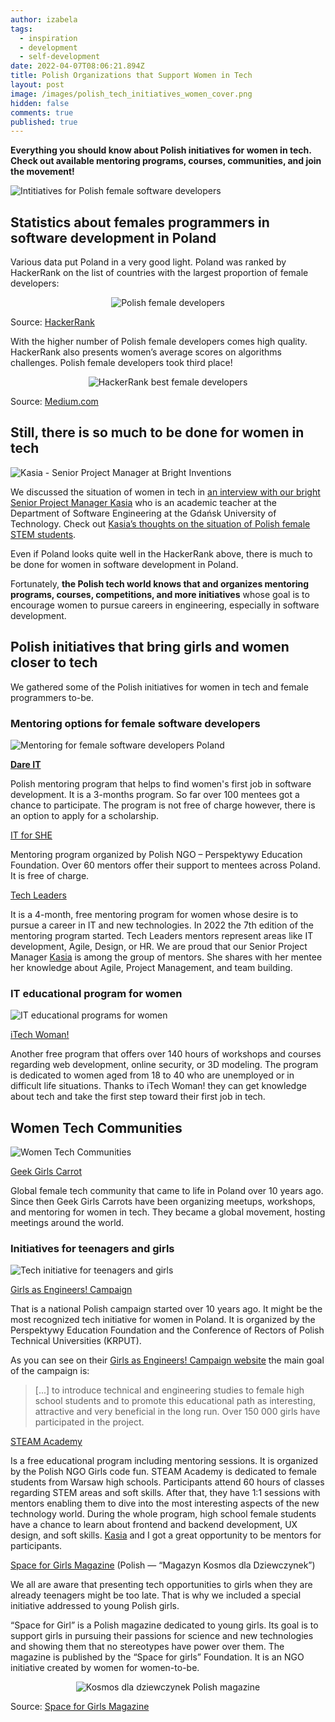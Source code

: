 ```yaml
---
author: izabela
tags:
  - inspiration
  - development
  - self-development
date: 2022-04-07T08:06:21.894Z
title: Polish Organizations that Support Women in Tech
layout: post
image: /images/polish_tech_initiatives_women_cover.png
hidden: false
comments: true
published: true
---
```

**Everything you should know about Polish initiatives for women in tech. Check out available mentoring programs, courses, communities, and join the movement!**

![Intitiatives for Polish female software developers](/images/polish_tech_initiatives_women2.png)

## Statistics about females programmers in software development in Poland

Various data put Poland in a very good light. Poland was ranked by HackerRank on the list of countries with the largest proportion of female developers:

<center>

![Polish female developers](/images/female_developers_hackerrank.png)

</center>

Source: [HackerRank](https://blog.hackerrank.com/which-countries-have-the-most-skilled-female-developers/)

With the higher number of Polish female developers comes high quality. HackerRank also presents women’s average scores on algorithms challenges. Polish female developers took third place!

<center>

![HackerRank best female developers](/images/hackerrank_best_female_developers.png)

</center>

Source: [Medium.com](https://medium.com/code-like-a-girl/which-countries-have-the-most-skilled-female-developers-b532fc53c7c8)

## Still, there is so much to be done for women in tech

![Kasia - Senior Project Manager at Bright Inventions](/images/kasia_quote.png)

We discussed the situation of women in tech in [an interview with our bright Senior Project Manager Kasia](/blog/meet-kasia-a-project-manager-and-an-academic-teacher) who is an academic teacher at the Department of Software Engineering at the Gdańsk University of Technology. Check out [Kasia’s thoughts on the situation of Polish female STEM students](https://brightinventions.pl/blog/meet-kasia-a-project-manager-and-an-academic-teacher/#what-does-the-female-students-situation-at-it-look-like-can-you-see-that-there-are-more-women-studying-than-there-used-to-be). 

Even if Poland looks quite well in the HackerRank above, there is much to be done for women in software development in Poland.

Fortunately, **the Polish tech world knows that and organizes mentoring programs, courses, competitions, and more initiatives** whose goal is to encourage women to pursue careers in engineering, especially in software development. 

## Polish initiatives that bring girls and women closer to tech

We gathered some of the Polish initiatives for women in tech and female programmers to-be.

### Mentoring options for female software developers

![Mentoring for female software developers Poland](/images/mentoring_women_tech_blog.png)

**[Dare IT](https://www.dareit.io)**

Polish mentoring program that helps to find women's first job in software development. It is a 3-months program. So far over 100 mentees got a chance to participate. The program is not free of charge however, there is an option to apply for a scholarship.

[IT for SHE](http://www.itforshe.pl/en/)

Mentoring program organized by Polish NGO – Perspektywy Education Foundation. Over 60 mentors offer their support to mentees across Poland. It is free of charge.

[Tech Leaders](https://techleaders.eu)

It is a 4-month, free mentoring program for women whose desire is to pursue a career in IT and new technologies. In 2022 the 7th edition of the mentoring program started. Tech Leaders mentors represent areas like IT development, Agile, Design, or HR. We are proud that our Senior Project Manager [Kasia](/about-us/kasia/) is among the group of mentors. She shares with her mentee her knowledge about Agile, Project Management, and team building.

### IT educational program for women

![IT educational programs for women](/images/education_women_tech_blog.png)

[iTech Woman!](https://itechwoman.pl)

Another free program that offers over 140 hours of workshops and courses regarding web development, online security, or 3D modeling. The program is dedicated to women aged from 18 to 40 who are unemployed or in difficult life situations. Thanks to iTech Woman! they can get knowledge about tech and take the first step toward their first job in tech.

## Women Tech Communities

![Women Tech Communities](/images/tech_communities_women_blog.png)

[Geek Girls Carrot](https://gocarrots.org)

Global female tech community that came to life in Poland over 10 years ago. Since then Geek Girls Carrots have been organizing meetups, workshops, and mentoring for women in tech. They became a global movement, hosting meetings around the world.

### Initiatives for teenagers and girls

![Tech initiative for teenagers and girls](/images/teenagers_girls_tech_blog.png)

[Girls as Engineers! Campaign](http://www.dziewczynynapolitechniki.pl/english)

That is a national Polish campaign started over 10 years ago. It might be the most recognized tech initiative for women in Poland. It is organized by the Perspektywy Education Foundation and the Conference of Rectors of Polish Technical Universities (KRPUT).

As you can see on their [Girls as Engineers! Campaign website](http://www.dziewczynynapolitechniki.pl/english) the main goal of the campaign is:

> \[...] to introduce technical and engineering studies to female high school students and to promote this educational path as interesting, attractive and very beneficial in the long run. Over 150 000 girls have participated in the project.

[STEAM Academy](https://girlscodefun.pl/projekty-edukacyjne/steam-academy/)

Is a free educational program including mentoring sessions. It is organized by the Polish NGO Girls code fun. STEAM Academy is dedicated to female students from Warsaw high schools. Participants attend 60 hours of classes regarding STEM areas and soft skills. After that, they have 1:1 sessions with mentors enabling them to dive into the most interesting aspects of the new technology world. During the whole program, high school female students have a chance to learn about frontend and backend development, UX design, and soft skills. [Kasia](/about-us/kasia/) and I got a great opportunity to be mentors for participants. 

[Space for Girls Magazine](https://kosmosdladziewczynek.pl) (Polish — “Magazyn Kosmos dla Dziewczynek”)

We all are aware that presenting tech opportunities to girls when they are already teenagers might be too late. That is why we included a special initiative addressed to young Polish girls.

“Space for Girl” is a Polish magazine dedicated to young girls. Its goal is to support girls in pursuing their passions for science and new technologies and showing them that no stereotypes have power over them. The magazine is published by the “Space for girls” Foundation. It is an NGO initiative created by women for women-to-be. 

<center>

![Kosmos dla dziewczynek Polish magazine](/images/no.28–okladka-komiks-650x659.jpg.webp)

</center>

Source: [Space for Girls Magazine](https://kosmosdladziewczynek.pl)